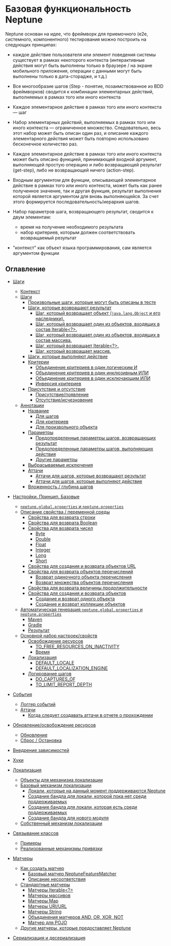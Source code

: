 # Базовая функциональность Neptune 

Neptune основан на идее, что фреймворк для приемочного (e2e, системного, компонентного) тестирования 
можно построить на следующих принципах:

- каждое действие пользователя или элемент поведения системы существует в рамках некоторого контекста (интерактивные 
  действия могут быть выполнены только в браузере / на экране мобильного приложения, операции с данными могут быть 
  выполнены только в дата-сторадже, и т.д.)
  
- Все многообразие шагов (Step - понятие, позаимствованное из BDD фреймворков) сводится к комбинации элементарных
  действий, выполняемых в рамках того или иного контекста
  
- Каждое элементарное действие в рамках того или иного контекста — шаг

- Набор элементарных действий, выполняемых в рамках того или иного контекста — ограниченное множество. Следовательно, 
  весь этот набор может быть описан один раз, и описание каждого элементарного действия может быть повторно использовано 
  бесконечное количество раз.
  
- Каждое элементарное действие в рамках того или иного контекста может быть описано функцией, принимающей входной аргумент,
  выполняющей простую операцию и либо возвращающей результат (get-step), либо не возвращающей ничего (action-step).
  
- Входным аргументом для функции, описывающей элементарное действие в рамках того или иного контекста, может быть как
  ранее полученное значение, так и другая функция, результат выполнения которой является аргументом для вновь выполняющейся. 
  За счет этого формируется последовательность/иерархия шагов.
  
- Набор параметров шага, возвращающего результат, сводится к двум элементам:
  - время на получение необходимого результата
  - набор критериев, которым должен соответствовать возвращаемый результат
  
- "контекст" как объект языка программирования, сам является аргументом функции 

## Оглавление

- [Шаги](./STEPS.MD)
    - [Контекст](./STEPS.MD#Контекст)
    - [Шаги](./STEPS.MD#Шаги)
      - [Произвольные шаги, которые могут быть описаны в тесте](./STEPS.MD#Произвольные-шаги-которые-могут-быть-описаны-в-тесте)
      - [Шаги, которые возвращают результат](./STEPS.MD#Шаги-которые-возвращают-результат)
        - [Шаг, который возвращает объект (`java.lang.Object` и его наследники).](./STEPS.MD#Шаг-который-возвращает-объект-javalangObject-и-его-наследники)
        - [Шаг, который возвращает один из объектов, входящих в состав Iterable<?>.](./STEPS.MD#Шаг-который-возвращает-один-из-объектов-входящих-в-состав-iterable)
        - [Шаг, который возвращает один из объектов, входящих в состав массива.](./STEPS.MD#Шаг-который-возвращает-один-из-объектов-входящих-в-состав-массива)
        - [Шаг, который возвращает Iterable<?>.](./STEPS.MD#Шаг-который-возвращает-iterable)
        - [Шаг, который возвращает массив.](./STEPS.MD#Шаг-который-возвращает-массив)
      - [Шаги, которые выполняют действие](./STEPS.MD#Шаги-которые-выполняют-действие)
      - [Критерии](./STEPS.MD#Критерии)
        - [Объединение критериев в один логическим И](./STEPS.MD#Объединение-критериев-в-один-логическим-И)
        - [Объединение критериев в один инклюзивным ИЛИ](./STEPS.MD#Объединение-критериев-в-один-инклюзивным-ИЛИ)
        - [Объединение критериев в один исключающим ИЛИ](./STEPS.MD#Объединение-критериев-в-один-исключающим-ИЛИ)
        - [Инверсия критериев](./STEPS.MD#Инверсия-критериев)
      - [Присутствие и отсутствие](./STEPS.MD#Присутствие-и-отсутствие)
        - [Присутствие/появление](./STEPS.MD#Присутствиепоявление)
        - [Отсутствие/исчезновение](./STEPS.MD#Отсутствиеисчезновение)
    - [Аннотации](./STEPS.MD#Аннотации)
      - [Название](./STEPS.MD#Название)
        - [Для шагов](./STEPS.MD#Для-шагов)
        - [Для критериев](./STEPS.MD#Для-критериев)
        - [Для произвольного объекта](./STEPS.MD#Для-произвольного-объекта)
      - [Параметры](./STEPS.MD#Параметры)
        - [Предопределенные параметры шагов, возвращающих результат](./STEPS.MD#Предопределенные-параметры-шагов-возвращающих-результат)
        - [Предопределенные параметры шагов, выполняющих действия](./STEPS.MD#Предопределенные-параметры-шагов-выполняющих-действия)
        - [Другие параметры](./STEPS.MD#Другие-параметры)
      - [Выбрасываемые исключения](./STEPS.MD#Выбрасываемые-исключения)
      - [Аттачи](./STEPS.MD#Аттачи)
        - [Аттачи для шагов, которые возвращают результат](./STEPS.MD#Аттачи-для-шагов-которые-возвращают-результат)
        - [Аттачи для шагов, которые выполняют действие](./STEPS.MD#Аттачи-для-шагов-которые-выполняют-действие)
      - [Вложенность / глубина шагов](./STEPS.MD#Вложенность--глубина-шагов)


- [Настройки. Принцип. Базовые](./SETTINGS.MD)
    - [`neptune.global.properties` и `neptune.properties`](./SETTINGS.MD#neptuneglobalproperties-и-neptuneproperties)
    - [Описание свойства / переменной среды](./SETTINGS.MD#Описание-свойства--переменной-среды)
      - [Свойства для возврата строки](./SETTINGS.MD#Свойства-для-возврата-строки)
      - [Свойства для возврата Boolean](./SETTINGS.MD#Свойства-для-возврата-Boolean)
      - [Свойства для возврата чисел](./SETTINGS.MD#Свойства-для-возврата-чисел)
        - [Byte](./SETTINGS.MD#byte)
        - [Double](./SETTINGS.MD#double)
        - [Float](./SETTINGS.MD#float)
        - [Integer](./SETTINGS.MD#integer)
        - [Long](./SETTINGS.MD#long)
        - [Short](./SETTINGS.MD#short)
      - [Свойства для создания и возврата объектов URL](./SETTINGS.MD#Свойства-для-создания-и-возврата-объектов-url)
      - [Свойства для возврата объектов перечислений](./SETTINGS.MD#Свойства-для-возврата-объектов-перечислений)
        - [Возврат одиночного объекта перечисления](./SETTINGS.MD#Возврат-одиночного-объекта-перечисления)
        - [Возврат множества объектов перечисления](./SETTINGS.MD#Возврат-множества-объектов-перечисления)
      - [Свойства для возврата величины продолжительности](./SETTINGS.MD#Свойства-для-возврата-величины-продолжительности)
      - [Свойства для создания и возврата объектов](./SETTINGS.MD#Свойства-для-создания-и-возврата-объектов)
        - [Создание и возврат одного объекта](./SETTINGS.MD#Создание-и-возврат-одного-объекта)
        - [Создание и возврат коллекции объектов](./SETTINGS.MD#Создание-и-возврат-коллекции-объектов)
    - [Автоматическая генерация `neptune.global.properties` и `neptune.properties`](./SETTINGS.MD#Автоматическая-генерация-neptuneglobalproperties-и-neptuneproperties)
      - [Maven](./SETTINGS.MD#maven)
      - [Gradle](./SETTINGS.MD#gradle)
      - [Результат](./SETTINGS.MD#Результат)
    - [Основной набор настроек/свойств](./SETTINGS.MD#Основной-набор-настроексвойств)
      - [Освобождение ресурсов](./SETTINGS.MD#Освобождение-ресурсов)
        - [TO_FREE_RESOURCES_ON_INACTIVITY](./SETTINGS.MD#to_free_resources_on_inactivity)
        - [Время](./SETTINGS.MD#Время)
      - [Локализация](./SETTINGS.MD#Локализация)
        - [DEFAULT_LOCALE](./SETTINGS.MD#default_locale)
        - [DEFAULT_LOCALIZATION_ENGINE](./SETTINGS.MD#default_localization_engine)
      - [Логирование шагов](./SETTINGS.MD#Логирование-шагов)
        - [DO_CAPTURES_OF](./SETTINGS.MD#do_captures_of)
        - [TO_LIMIT_REPORT_DEPTH](./SETTINGS.MD#to_limit_report_depth) 
 

- [События](./EVENTS.MD)
    - [Логгер событий](./EVENTS.MD#Логгер-событий)
    - [Аттачи](./EVENTS.MD#Аттачи)
      - [Когда следует создавать аттачи в отчете о прохождении](./EVENTS.MD#Когда-следует-создавать-аттачи-в-отчете-о-прохождении)
  

- [Обновление/освобождение ресурсов](./REFRESHING_STOPPING.MD)
    - [Обновление](./REFRESHING_STOPPING.MD#Обновление)
    - [Сброс / Остановка](./REFRESHING_STOPPING.MD#Сброс--Остановка)
  

- [Внедрение зависимостей](./DEPENDENCY_INJECTION.MD)
  

- [Хуки](./HOOKS.MD)
  

- [Локализация](./LOCALIZATION.MD)
    - [Объекты для механизиа локализации](./LOCALIZATION.MD#Объекты-для-механизиа-локализации)
    - [Базовый механизм локализации](./LOCALIZATION.MD#Базовый-механизм-локализации)
      - [Локали, которые на данный момент поддерживаются Neptune](./LOCALIZATION.MD#Локали-которые-на-данный-момент-поддерживаются-neptune)
      - [Создание бандла для локали, которой пока нет среди поддерживаемых](./LOCALIZATION.MD#Создание-бандла-для-локали-которой-нет-среди-перечисленных)
      - [Создание бандла для локали, которая есть среди поддерживаемых](./LOCALIZATION.MD#Создание-бандла-для-локали-которая-есть-среди-перечисленных)
      - [Создание бандла для нового модуля](./LOCALIZATION.MD#Создание-бандла-для-нового-модуля)
    - [Собственный механизм локализации](./LOCALIZATION.MD#Собственный-механизм-локализации)


- [Связывание классов](./CLASS_BINDING.MD)
    - [Примеры](./CLASS_BINDING.MD#Примеры)
    - [Реализованные механизмы привязки](./CLASS_BINDING.MD#Реализованные-механизмы-привязки)
  

- [Mатчеры](./HAMCREST.MD)
    - [Как создать матчер](./HAMCREST.MD#Как-создать-матчер)
      - [Базовый матчер NeptuneFeatureMatcher](./HAMCREST.MD#Базовый-матчер-neptunefeaturematcher)
      - [Описание несоответствия](./HAMCREST.MD#Описание-несоответствия)
    - [Стандартные матчеры](./HAMCREST.MD#Стандартные-матчеры)
      - [Матчеры Iterable<?>](./HAMCREST.MD#Матчеры-iterable)
      - [Матчеры массивов](./HAMCREST.MD#Матчеры-массивов)
      - [Матчеры Map<?,?>](./HAMCREST.MD#Матчеры-map)
      - [Матчеры URI/URL](./HAMCREST.MD#Матчеры-uriurl)
      - [Матчеры String](./HAMCREST.MD#Матчеры-string)
      - [Объединения матчеров AND, OR, XOR, NOT](./HAMCREST.MD#Объединения-матчеров-and-or-xor-not)
      - [Матчер для POJO](./HAMCREST.MD#Матчер-для-pojo)
    - [Другие матчеры, которые предоставляет Neptune](./HAMCREST.MD#Другие-матчеры-которые-предоставляет-neptune)

- [Сериализация и десериализация](./SERIALIZATION_DESERIALIZATION.MD)